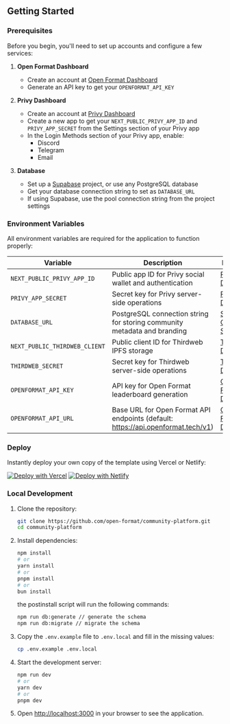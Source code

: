 ## Getting Started

### Prerequisites

Before you begin, you'll need to set up accounts and configure a few services:

1. **Open Format Dashboard**

   - Create an account at [Open Format Dashboard](https://app.openformat.tech)
   - Generate an API key to get your `OPENFORMAT_API_KEY`

2. **Privy Dashboard**

   - Create an account at [Privy Dashboard](https://dashboard.privy.io)
   - Create a new app to get your `NEXT_PUBLIC_PRIVY_APP_ID` and `PRIVY_APP_SECRET` from the Settings section of your Privy app
   - In the Login Methods section of your Privy app, enable:
     - Discord
     - Telegram
     - Email

3. **Database**
   - Set up a [Supabase](https://supabase.com) project, or use any PostgreSQL database
   - Get your database connection string to set as `DATABASE_URL`
   - If using Supabase, use the pool connection string from the project settings

### Environment Variables

All environment variables are required for the application to function properly:

| Variable                      | Description                                                                      | Reference                                                                                       |
| ----------------------------- | -------------------------------------------------------------------------------- | ----------------------------------------------------------------------------------------------- |
| `NEXT_PUBLIC_PRIVY_APP_ID`    | Public app ID for Privy social wallet and authentication                         | [Privy Dashboard](https://dashboard.privy.io)                                                   |
| `PRIVY_APP_SECRET`            | Secret key for Privy server-side operations                                      | [Privy Dashboard](https://dashboard.privy.io)                                                   |
| `DATABASE_URL`                | PostgreSQL connection string for storing community metadata and branding         | [Supabase Connection Strings](https://supabase.com/docs/guides/database/connecting-to-postgres) |
| `NEXT_PUBLIC_THIRDWEB_CLIENT` | Public client ID for Thirdweb IPFS storage                                       | [Thirdweb Dashboard](https://thirdweb.com/dashboard)                                            |
| `THIRDWEB_SECRET`             | Secret key for Thirdweb server-side operations                                   | [Thirdweb Dashboard](https://thirdweb.com/dashboard)                                            |
| `OPENFORMAT_API_KEY`          | API key for Open Format leaderboard generation                                   | [Open Format Dashboard](https://app.openformat.tech)                                            |
| `OPENFORMAT_API_URL`          | Base URL for Open Format API endpoints (default: https://api.openformat.tech/v1) | [Open Format Docs](https://docs.openformat.tech)                                                |

### Deploy

Instantly deploy your own copy of the template using Vercel or Netlify:

[![Deploy with Vercel](https://vercel.com/button)](https://vercel.com/new/clone?repository-url=https%3A%2F%2Fgithub.com%2Fopen-format%2Fcommunity-platform&env=NEXT_PUBLIC_PRIVY_APP_ID,PRIVY_SECRET,DATABASE_URL,NEXT_PUBLIC_THIRDWEB_CLIENT,THIRDWEB_SECRET,OPENFORMAT_API_KEY,OPENFORMAT_API_URL) [![Deploy with Netlify](https://www.netlify.com/img/deploy/button.svg)](https://app.netlify.com/start/deploy?repository=https://github.com/open-format/community-platform)

### Local Development

1. Clone the repository:

   ```bash
   git clone https://github.com/open-format/community-platform.git
   cd community-platform
   ```

2. Install dependencies:

   ```bash
   npm install
   # or
   yarn install
   # or
   pnpm install
   # or
   bun install
   ```

   the postinstall script will run the following commands:

   ```bash
   npm run db:generate // generate the schema
   npm run db:migrate // migrate the schema
   ```

3. Copy the `.env.example` file to `.env.local` and fill in the missing values:

   ```bash
   cp .env.example .env.local
   ```

4. Start the development server:

   ```bash
   npm run dev
   # or
   yarn dev
   # or
   pnpm dev
   ```

5. Open [http://localhost:3000](http://localhost:3000) in your browser to see the application.
